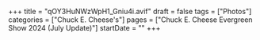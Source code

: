 +++
title = "qOY3HuNWzWpH1_Gniu4i.avif"
draft = false
tags = ["Photos"]
categories = ["Chuck E. Cheese's"]
pages = ["Chuck E. Cheese Evergreen Show 2024 (July Update)"]
startDate = ""
+++
